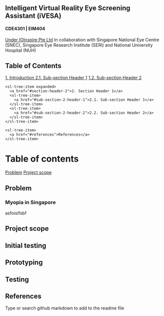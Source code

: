 ## Intelligent Virtual Reality Eye Screening Assistant (iVESA)
#### CDE4301 | EIM404
[Under IOInspire Pte Ltd](https://ioinspire.com/) 
In collaboration with Singapore National Eye Centre (SNEC), Singapore Eye Research Institute (SERI) and National University Hospital (NUH)


<link rel="stylesheet" href="https://cdn.jsdelivr.net/npm/@shoelace-style/shoelace@2.18.0/cdn/themes/light.css" />
<script type="module" src="https://cdn.jsdelivr.net/npm/@shoelace-style/shoelace@2.18.0/cdn/shoelace-autoloader.js"></script>


<div class="table-of-content">
  <h2>Table of Contents</h2>
  <sl-tree>
    <sl-tree-item expanded>
      <a href="#section-header-1">1. Introduction </a>
      <sl-tree-item>
        <a href="#sub-section-1-header-1">2.1. Sub-section Header 1</a>
      </sl-tree-item>
      <sl-tree-item>
        <a href="#sub-section-1-header-2">1.2. Sub-section Header 2</a>
      </sl-tree-item>
    </sl-tree-item>

    <sl-tree-item expanded>
      <a href="#section-header-2">2. Section Header 1</a>
      <sl-tree-item>
        <a href="#sub-section-2-header-1">2.1. Sub-section Header 1</a>
      </sl-tree-item>
      <sl-tree-item>
        <a href="#sub-section-2-header-2">2.2. Sub-section Header 2</a>
      </sl-tree-item>
    </sl-tree-item>

    <sl-tree-item>
      <a href="#references">References</a>
    </sl-tree-item>
  </sl-tree>
</div>





# Table of contents
[Problem](##Problem)
[Project scope](##Projects-scope)

## Problem
### Myopia in Singapore
asfoisifsbf

## Project scope

## Initial testing

## Prototyping

## Testing

## References









Type or search github markdown to add to the readme file

